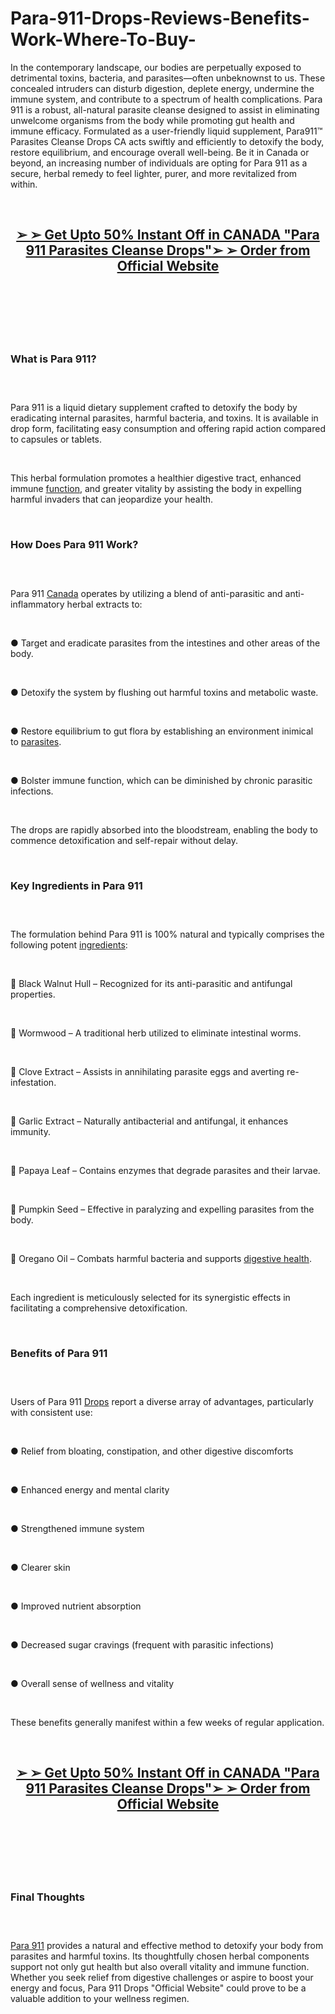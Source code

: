 # Para-911-Drops-Reviews-Benefits-Work-Where-To-Buy-

<p>In the contemporary landscape, our bodies are perpetually exposed to detrimental toxins, bacteria, and parasites&mdash;often unbeknownst to us. These concealed intruders can disturb digestion, deplete energy, undermine the immune system, and contribute to a spectrum of health complications. Para 911 is a robust, all-natural parasite cleanse designed to assist in eliminating unwelcome organisms from the body while promoting gut health and immune efficacy. Formulated as a user-friendly liquid supplement, Para911&trade; Parasites Cleanse Drops CA acts swiftly and efficiently to detoxify the body, restore equilibrium, and encourage overall well-being. Be it in Canada or beyond, an increasing number of individuals are opting for Para 911 as a secure, herbal remedy to feel lighter, purer, and more revitalized from within.</p>
<p>&nbsp;</p>
<h2 align="CENTER"><strong><a href="https://para911drop.com/go/checkout/">➢ ➢&nbsp;Get Upto 50% Instant Off in CANADA "Para 911 Parasites Cleanse Drops"➢ ➢ Order from Official Website</a></strong></h2>
<h2>&nbsp;</h2>
<p><a href="https://para911drop.com/go/checkout/"><img src="https://storage.penzu.com/g/rGeqPu7eHzWjJCqq" alt="" /></a></p>
<p>&nbsp;</p>
<h3><strong>What is Para 911?</strong></h3>
<h3>&nbsp;</h3>
<p>Para 911 is a liquid dietary supplement crafted to detoxify the body by eradicating internal parasites, harmful bacteria, and toxins. It is available in drop form, facilitating easy consumption and offering rapid action compared to capsules or tablets.</p>
<p>&nbsp;</p>
<p>This herbal formulation promotes a healthier digestive tract, enhanced immune&nbsp;<a href="https://para911drop.com/">function</a>, and greater vitality by assisting the body in expelling harmful invaders that can jeopardize your health.</p>
<p>&nbsp;</p>
<h3><strong>How Does Para 911 Work?</strong></h3>
<h3>&nbsp;</h3>
<p>Para 911&nbsp;<a href="https://para911canada.com/">Canada</a>&nbsp;operates by utilizing a blend of anti-parasitic and anti-inflammatory herbal extracts to:</p>
<p>&nbsp;</p>
<p>● Target and eradicate parasites from the intestines and other areas of the body.</p>
<p>&nbsp;</p>
<p>● Detoxify the system by flushing out harmful toxins and metabolic waste.</p>
<p>&nbsp;</p>
<p>● Restore equilibrium to gut flora by establishing an environment inimical to&nbsp;<a href="https://para911cleanse.co.uk/">parasites</a>.</p>
<p>&nbsp;</p>
<p>● Bolster immune function, which can be diminished by chronic parasitic infections.</p>
<p>&nbsp;</p>
<p>The drops are rapidly absorbed into the bloodstream, enabling the body to commence detoxification and self-repair without delay.</p>
<p>&nbsp;</p>
<h3><strong>Key Ingredients in Para 911</strong></h3>
<h3>&nbsp;</h3>
<p>The formulation behind Para 911 is 100% natural and typically comprises the following potent&nbsp;<a href="https://brunomaleenhancement.com/">ingredients</a>:</p>
<p>&nbsp;</p>
<p>🔹 Black Walnut Hull &ndash; Recognized for its anti-parasitic and antifungal properties.</p>
<p>&nbsp;</p>
<p>🔹 Wormwood &ndash; A traditional herb utilized to eliminate intestinal worms.</p>
<p>&nbsp;</p>
<p>🔹 Clove Extract &ndash; Assists in annihilating parasite eggs and averting re-infestation.</p>
<p>&nbsp;</p>
<p>🔹 Garlic Extract &ndash; Naturally antibacterial and antifungal, it enhances immunity.</p>
<p>&nbsp;</p>
<p>🔹 Papaya Leaf &ndash; Contains enzymes that degrade parasites and their larvae.</p>
<p>&nbsp;</p>
<p>🔹 Pumpkin Seed &ndash; Effective in paralyzing and expelling parasites from the body.</p>
<p>&nbsp;</p>
<p>🔹 Oregano Oil &ndash; Combats harmful bacteria and supports&nbsp;<a href="https://alphathrustt.com/">digestive health</a>.</p>
<p>&nbsp;</p>
<p>Each ingredient is meticulously selected for its synergistic effects in facilitating a comprehensive detoxification.</p>
<p>&nbsp;</p>
<h3><strong>Benefits of Para 911</strong></h3>
<h3>&nbsp;</h3>
<p>Users of Para 911&nbsp;<a href="https://thesciatilief.com/">Drops</a>&nbsp;report a diverse array of advantages, particularly with consistent use:</p>
<p>&nbsp;</p>
<p>● Relief from bloating, constipation, and other digestive discomforts</p>
<p>&nbsp;</p>
<p>● Enhanced energy and mental clarity</p>
<p>&nbsp;</p>
<p>● Strengthened immune system</p>
<p>&nbsp;</p>
<p>● Clearer skin</p>
<p>&nbsp;</p>
<p>● Improved nutrient absorption</p>
<p>&nbsp;</p>
<p>● Decreased sugar cravings (frequent with parasitic infections)</p>
<p>&nbsp;</p>
<p>● Overall sense of wellness and vitality</p>
<p>&nbsp;</p>
<p>These benefits generally manifest within a few weeks of regular application.</p>
<p>&nbsp;</p>
<h2 align="CENTER"><strong><a href="https://para911drop.com/go/checkout/">➢ ➢&nbsp;Get Upto 50% Instant Off in CANADA "Para 911 Parasites Cleanse Drops"➢ ➢ Order from Official Website</a></strong></h2>
<h2>&nbsp;</h2>
<p><a href="https://para911drop.com/go/checkout/"><img src="https://storage.penzu.com/g/j1vfYPayfawDyvTh" alt="" /></a></p>
<p>&nbsp;</p>
<h3><strong>Final Thoughts</strong></h3>
<h3>&nbsp;</h3>
<p><a href="https://thepara911.ca/">Para 911</a>&nbsp;provides a natural and effective method to detoxify your body from parasites and harmful toxins. Its thoughtfully chosen herbal components support not only gut health but also overall vitality and immune function. Whether you seek relief from digestive challenges or aspire to boost your energy and focus, Para 911 Drops "Official Website" could prove to be a valuable addition to your wellness regimen.</p>
